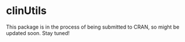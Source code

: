 # clinUtils

This package is in the process of being submitted to CRAN, so might be updated soon. Stay tuned!
